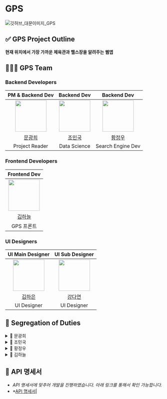 # GPS


![깃허브_대문이미지_GPS](https://github.com/user-attachments/assets/cc2cd082-44dd-415e-b5e6-d52630289afc)



## ✅ GPS Project Outline

**현재 위치에서 가장 가까운 체육관과 헬스장을 알려주는 웹앱**




## 🙆🏼‍♂️ GPS Team
### Backend Developers
|PM & Backend Dev|Backend Dev|Backend Dev|
|:---:|:---:|:---:|
|<img src="https://avatars.githubusercontent.com/u/94667528?v=4" width="100">|<img src="https://avatars.githubusercontent.com/u/83564922?v=4" width="100">|<img src="https://avatars.githubusercontent.com/u/108311766?v=4" width="100">|
|[문광희](https://github.com/MoonGwangHee)|[조민국](https://github.com/adward27)|[황정우](https://github.com/Tory99)|
|Project Reader|Data Science|Search Engine Dev|

### Frontend Developers
|Frontend Dev|
|:---:|
|<img src="https://avatars.githubusercontent.com/u/101345563?v=4" width="100">|
|[김하늘](https://github.com/Hagill)|
|GPS 프론트|

### UI Designers
|UI Main Designer|UI Sub Designer|
|:---:|:---:|
|<img src="https://avatars.githubusercontent.com/u/101501181?v=4" width="100">|<img src="https://avatars.githubusercontent.com/u/180533821?v=4" width="100">|
|[김하은](https://github.com/HaEunKI)|[강다연](https://github.com/dayeon1022)|
|UI Designer|UI Designer|



## 🚀 Segregation of Duties

<details>
  <summary> 👨 문광희 </summary>

**리뷰 및 커뮤니티 기능 개발**

-  주요 역할 : 리뷰 작성, 댓글 시스템, 사용자 인터렉션 기능 개발
-  필요 기술 : Spring Boot, WebSocket, Restful API, JPA/Hibernate
-  개발 내용 :
-  리뷰 작성 및 조회 API 개발
-  댓글 작성 및 답글 기능 구현
-  리뷰 및 댓글에 대한 실시간 알림 시스템 구축(WebSocket 활용)
-  계정 인증 관련(OAuth2.0 등)[카카오 ㆍ 구글] 구현
-  관리자 페이지 구성(FullStack) 구현
</details>


<details>
  <summary> 👨 조민국 </summary>

**DB 관리 및 지도 API 테스트**

-  주요 역할 : ERD작성, DB구축, 메일 인증 구현
-  필요 기술 : Spring Boot, JPA, MySQL, Redis
-  개발 내용 :
</details>


<details>
  <summary> 👨 황정우 </summary>

**추천 시스템 및 검색 기능 개발**

-  주요 역할 : 사용자 맞춤형 추천 시스템 개발, 고급 검색 기능 구현
-  개발 내용 : 사용자의 리뷰, 선호도 등을 분석하여 개인화된 헬스장 추천 시스템 개발
-  키워드 및 필터 기반의 고급 검색 기능 구현.
-  추천 알고리즘 : 아이템 기반의 협업필터링
</details>


<details>
  <summary> 👨 김하늘 </summary>

**JSP 및 Front 통합**

-  주요 역할 : 백엔드에서 제공하는 데이터를 JSP 페이지에 통합하고, 사용자 인터페이스를 개발
-  필요 기술 : JSP, HTML, CSS, JS , jQuery, AJAX , (JS 라이브러리 등등)
-  개발 내용 :
-  백엔드 API로부터 데이터를 가져와서 JSP 페이지에 동적으로 렌더링
-  UI 디자인 및 구현
-  사용자 입력을 처리하고, 백엔드와 통신하여 데이터 전송 및 수신 (AJAX 사용)
-  리뷰 작성, 댓글 시스템 등 사용자 Interaction 기능 구현
-  검색 기능 및 추천 결과를 JSP 페이지에 표시
</details>


## 📄 API 명세서

-  *API 명세서에 맞추어 개발을 진행하였습니다. 아래 링크를 통해서 확인 가능합니다.*
-  *[API 명세서](https://docs.google.com/spreadsheets/d/1kI0cgY5cfk9ynzWFlbx6ZJ6sjQnQAZhjqAqGpv3Mh2U/edit?pli=1&gid=0#gid=0)|







